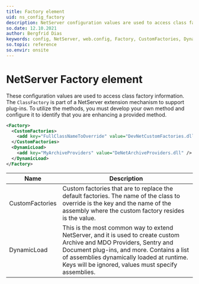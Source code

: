 ```yaml
---
title: Factory element
uid: ns_config_factory
description: NetServer configuration values are used to access class factory information. The ClassFactory is part of a NetServer extension mechanism to support plug-ins.
so.date: 12.10.2021
author: Bergfrid Dias
keywords: config, NetServer, web.config, Factory, CustomFactories, DynamicLoad
so.topic: reference
so.envir: onsite
---
```


# NetServer Factory element

These configuration values are used to access class factory information. The `ClassFactory` is part of a NetServer extension mechanism to support plug-ins. To utilize the methods, you must develop your own method and configure it to identify that you are enhancing a provided method.

```XML
<Factory>
  <CustomFactories>
    <add key="FullClassNameToOverride" value="DevNetCustomFactories.dll" />
  </CustomFactories>
  <DynamicLoad>
    <add key="MyArchiveProviders" value="DeNetArchiveProviders.dll" />
  </DynamicLoad>
</Factory>
```

| Name | Description |
|---|---|
| CustomFactories | Custom factories that are to replace the default factories. The name of the class to override is the key and the name of the assembly where the custom factory resides is the value. |
| DynamicLoad | This is the most common way to extend NetServer, and it is used to create custom Archive and MDO Providers, Sentry and Document plug-ins, and more. Contains a list of assemblies dynamically loaded at runtime. Keys will be ignored, values must specify assemblies. |
